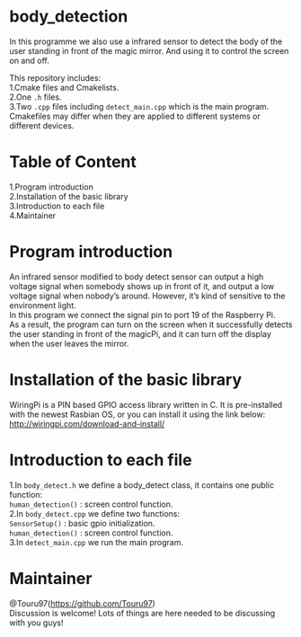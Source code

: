 # body_detection
In this programme we also use a infrared sensor to detect the body of the user standing in front of the magic mirror. And using it to control the screen on and off.

This repository includes:<br>
1.Cmake files and Cmakelists.<br>
2.One `.h` files.<br>
3.Two `.cpp` files including `detect_main.cpp` which is the main program.<br>
Cmakefiles may differ when they are applied to different systems or different devices.<br>

# Table of Content
  1.Program introduction<br>
  2.Installation of the basic library<br>
  3.Introduction to each file<br>
  4.Maintainer<br>

# Program introduction
An infrared sensor modified to body detect sensor can output a high voltage signal when somebody shows up in front of it, and output a low voltage signal when nobody’s around. However, it’s kind of sensitive to the environment light. <br>
In this program we connect the signal pin to port 19 of the Raspberry Pi.<br>
As a result, the program can turn on the screen when it successfully detects the user standing in front of the magicPi, and it can turn off the display when the user leaves the mirror.<br>
# Installation of the basic library
WiringPi is a PIN based GPIO access library written in C. It is pre-installed with the newest Rasbian OS, or you can install it using the link below:<br>
http://wiringpi.com/download-and-install/

# Introduction to each file 
1.In `body_detect.h` we define a body_detect class, it contains one public function:<br>
`human_detection()` : screen control function.<br>
2.In `body_detect.cpp` we define two functions:<br>
`SensorSetup()` : basic gpio initialization.<br>
`human_detection()` : screen control function.<br>
3.In `detect_main.cpp` we run the main program.<br>
# Maintainer
@Touru97(https://github.com/Touru97)<br>
Discussion is welcome! Lots of things are here needed to be discussing with you guys!

